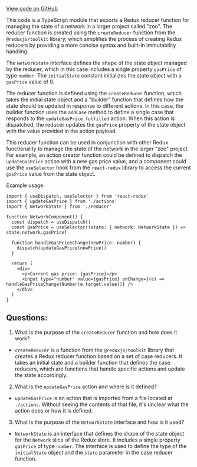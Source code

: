 [View code on GitHub](zoo-labs/zoo/blob/master/core/src/state/network/reducer.ts)

This code is a TypeScript module that exports a Redux reducer function for managing the state of a network in a larger project called "zoo". The reducer function is created using the `createReducer` function from the `@reduxjs/toolkit` library, which simplifies the process of creating Redux reducers by providing a more concise syntax and built-in immutability handling.

The `NetworkState` interface defines the shape of the state object managed by the reducer, which in this case includes a single property `gasPrice` of type `number`. The `initialState` constant initializes the state object with a `gasPrice` value of 0.

The reducer function is defined using the `createReducer` function, which takes the initial state object and a "builder" function that defines how the state should be updated in response to different actions. In this case, the builder function uses the `addCase` method to define a single case that responds to the `updateGasPrice.fulfilled` action. When this action is dispatched, the reducer updates the `gasPrice` property of the state object with the value provided in the action payload.

This reducer function can be used in conjunction with other Redux functionality to manage the state of the network in the larger "zoo" project. For example, an action creator function could be defined to dispatch the `updateGasPrice` action with a new gas price value, and a component could use the `useSelector` hook from the `react-redux` library to access the current `gasPrice` value from the state object.

Example usage:

```
import { useDispatch, useSelector } from 'react-redux'
import { updateGasPrice } from './actions'
import { NetworkState } from './reducer'

function NetworkComponent() {
  const dispatch = useDispatch()
  const gasPrice = useSelector((state: { network: NetworkState }) => state.network.gasPrice)

  function handleGasPriceChange(newPrice: number) {
    dispatch(updateGasPrice(newPrice))
  }

  return (
    <div>
      <p>Current gas price: {gasPrice}</p>
      <input type="number" value={gasPrice} onChange={(e) => handleGasPriceChange(Number(e.target.value))} />
    </div>
  )
}
```
## Questions: 
 1. What is the purpose of the `createReducer` function and how does it work?
- `createReducer` is a function from the `@reduxjs/toolkit` library that creates a Redux reducer function based on a set of case reducers. It takes an initial state and a builder function that defines the case reducers, which are functions that handle specific actions and update the state accordingly.

2. What is the `updateGasPrice` action and where is it defined?
- `updateGasPrice` is an action that is imported from a file located at `./actions`. Without seeing the contents of that file, it's unclear what the action does or how it is defined.

3. What is the purpose of the `NetworkState` interface and how is it used?
- `NetworkState` is an interface that defines the shape of the state object for the `Network` slice of the Redux store. It includes a single property `gasPrice` of type `number`. The interface is used to define the type of the `initialState` object and the `state` parameter in the case reducer function.